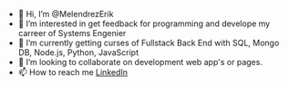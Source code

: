 - 👋 Hi, I’m @MelendrezErik
- 👀 I’m interested in get feedback for programming and develope my carreer of Systems Engenier 
- 🌱 I’m currently getting curses of Fullstack Back End with SQL, Mongo DB, Node.js, Python, JavaScript
- 💞️ I’m looking to collaborate on development web app's or pages.
- 📫 How to reach me [LinkedIn](https://www.linkedin.com/in/erik-issac-melendrez-perez-823a34235?lipi=urn%3Ali%3Apage%3Ad_flagship3_profile_view_base_contact_details%3BZGUh9cUMRbmMiW1TCAUBAA%3D%3D)
